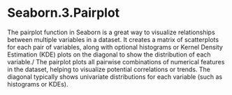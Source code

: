 # Seaborn.3.Pairplot
The pairplot function in Seaborn is a great way to visualize relationships between multiple variables in a dataset. It creates a matrix of scatterplots for each pair of variables, along with optional histograms or Kernel Density Estimation (KDE) plots on the diagonal to show the distribution of each variable./ 
The pairplot plots all pairwise combinations of numerical features in the dataset, helping to visualize potential correlations or trends. The diagonal typically shows univariate distributions for each variable (such as histograms or KDEs).
